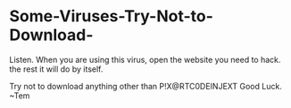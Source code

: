 # Some-Viruses-Try-Not-to-Download-
Listen. When you are using this virus, open the website you need to hack. the rest it will do by itself.

Try not to download anything other than P!X@RTC0DEINJEXT
Good Luck.
~Tem
